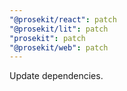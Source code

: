 ```yaml
---
"@prosekit/react": patch
"@prosekit/lit": patch
"prosekit": patch
"@prosekit/web": patch
---
```


Update dependencies.
